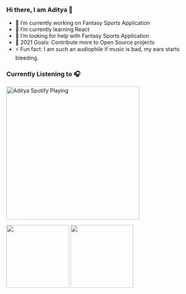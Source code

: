 ### Hi there, I am Aditya 👋

<!--
**Aditya-Thakur/Aditya-Thakur** is a ✨ _special_ ✨ repository because its `README.md` (this file) appears on your GitHub profile.
-->

 - 🔭 I’m currently working on Fantasy Sports Application
 - 🌱 I’m currently learning React 
 - 🤔 I’m looking for help with Fantasy Sports Application
 - 🥅 2021 Goals: Contribute more to Open Source projects
 - ⚡ Fun fact: I am such an audiophile if music is bad, my ears starts bleeding. 

### Currently Listening to 🎧

<img src="https://novatorem-dusky-nine.vercel.app/api/spotify" alt="Aditya Spotify Playing" width="350" />
<br />
<p float="left">
 <img height="165" src="https://github-readme-stats.aditya-thakur.vercel.app/api?username=aditya-thakur&hide=Stars,prs,contribs&count_private=true&show_icons=true&theme=radical&custom_title=My%20contributions%20yet">
<img height="165" src="https://github-readme-stats.aditya-thakur.vercel.app/api/top-langs/?username=aditya-thakur&hide=scss&langs_count=9&layout=compact&custom_title=Preferred%20Languages&theme=radical">
</p>

